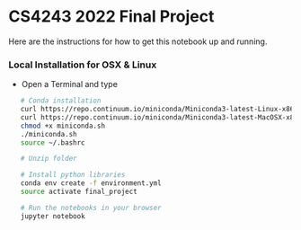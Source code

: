 
# CS4243 2022 Final Project

Here are the instructions for how to get this notebook up and running.


### Local Installation for OSX & Linux

* Open a Terminal and type


```sh
   # Conda installation
   curl https://repo.continuum.io/miniconda/Miniconda3-latest-Linux-x86_64.sh -o miniconda.sh -J -L -k # Linux
   curl https://repo.continuum.io/miniconda/Miniconda3-latest-MacOSX-x86_64.sh -o miniconda.sh -J -L -k # OSX
   chmod +x miniconda.sh
   ./miniconda.sh
   source ~/.bashrc

   # Unzip folder

   # Install python libraries
   conda env create -f environment.yml
   source activate final_project

   # Run the notebooks in your browser
   jupyter notebook
   ```





<br><br><br><br><br><br>